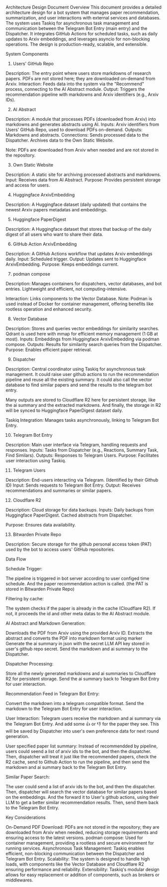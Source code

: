Architecture Design Document
Overview
This document provides a detailed architecture design for a bot system that manages paper recommendation, summarization, and user interactions with external services and databases. The system uses Taskiq for asynchronous task management and communication between the Telegram Bot Entry (main entry) and the Dispatcher. It integrates GitHub Actions for scheduled tasks, such as daily updates to Arxiv embeddings, and leverages asyncio for non-blocking operations. The design is production-ready, scalable, and extensible.

System Components
1. Users' GitHub Repo

Description: The entry point where users store markdowns of research papers. PDFs are not stored here; they are downloaded on-demand from Arxiv.
Interaction: Feeds data into the system via the "Recommend" process, connecting to the AI Abstract module.
Output: Triggers the recommendation pipeline with markdowns and Arxiv identifiers (e.g., Arxiv IDs).

2. AI Abstract

Description: A module that processes PDFs (downloaded from Arxiv) into markdowns and generates abstracts using AI.
Inputs: Arxiv identifiers from Users' GitHub Repo, used to download PDFs on-demand.
Outputs: Markdowns and abstracts.
Connections: 
Sends processed data to the Dispatcher.
Archives data to the Own Static Website.


Note: PDFs are downloaded from Arxiv when needed and are not stored in the repository.

3. Own Static Website

Description: A static site for archiving processed abstracts and markdowns.
Input: Receives data from AI Abstract.
Purpose: Provides persistent storage and access for users.

4. Huggingface ArxivEmbedding

Description: A Huggingface dataset (daily updated) that contains the newest Arxiv papers metadatas and embeddings.

5. Huggingface PaperDigest

Description: A Huggingface dataset that stores that backup of the daily digest of all users who want to share their data.

6. GitHub Action ArxivEmbedding

Description: A GitHub Actions workflow that updates Arxiv embeddings daily.
Input: Scheduled trigger.
Output: Updates sent to Huggingface ArxivEmbedding.
Purpose: Keeps embeddings current.

7. podman compose

Description: Manages containers for dispatchers, vector databases, and bot entries. Lightweight and efficient, not computing-intensive.

Interaction: Links components to the Vector Database.
Note: Podman is used instead of Docker for container management, offering benefits like rootless operation and enhanced security.

8. Vector Database

Description: Stores and queries vector embeddings for similarity searches. Qdrant is used here with mmap for efficient memory management (1 GB at most).
Inputs: Embeddings from Huggingface ArxivEmbedding via podman compose.
Outputs: Results for similarity search queries from the Dispatcher.
Purpose: Enables efficient paper retrieval.

9. Dispatcher

Description: Central coordinator using Taskiq for asynchronous task management.
It could raise user github actions to run the recommendation pipeline and reuse all the existing summary. It could also call the vector database to find similar papers and send the results to the telegram bot entry.

Many outputs are stored to Cloudflare R2 here for persistent storage, like the ai summary and the extracted markdowns. And finally, the storage in R2 will be synced to Huggingface PaperDigest dataset daily.

Taskiq Integration: Manages tasks asynchronously, linking to Telegram Bot Entry.

10. Telegram Bot Entry

Description: Main user interface via Telegram, handling requests and responses.
Inputs: Tasks from Dispatcher (e.g., Reactions, Summary Task, Find Similars).
Outputs: Responses to Telegram Users.
Purpose: Facilitates user interaction using Taskiq.

11. Telegram Users

Description: End-users interacting via Telegram. (Identified by their Github ID)
Input: Sends requests to Telegram Bot Entry.
Output: Receives recommendations and summaries or similar papers.

12. Cloudflare R2

Description: Cloud storage for data backups.
Inputs: 
Daily backups from Huggingface PaperDigest.
Cached abstracts from Dispatcher.

Purpose: Ensures data availability.

13. Bitwarden Private Repo

Description: Secure storage for the github personal access token (PAT) used by the bot to access users' GitHub repositories.


Data Flow

Schedule Trigger: 

The pipeline is triggered in bot server according to user configed time schedule. And the paper recommendation action is called. (the PAT is stored in Bitwarden Private Repo)

Filtering by cache:

The system checks if the paper is already in the cache (Cloudflare R2). If not, it proceeds the id and other meta datas to the AI Abstract module.

AI Abstract and Markdown Generation:

Downloads the PDF from Arxiv using the provided Arxiv ID.
Extracts the abstract and converts the PDF into markdown format using marker
Generate the ai summary in json with the secret LLM API key stored in user's github repo secret.
Send the markdown and ai summary to the Dispatcher.

Dispatcher Processing:

Store all the newly generated markdowns and ai summaries to Cloudflare R2 for persistent storage.
Send the ai summary back to Telegram Bot Entry for user interaction.


Recommendation Feed in Telegram Bot Entry:

Convert the markdown into a telegram compatible format.
Send the markdown to the Telegram Bot Entry for user interaction.

User Interaction:
Telegram users receive the markdown and ai summary via the Telegram Bot Entry.
And add some 👍 or 👎 for the paper they see. This will be saved by Dispatcher into user's own preference data for next round generation.

User specified paper list summary:
Instead of recommendded by pipeline, users could seend a list of arxiv ids to the bot, and then the dispatcher. Then, dispatcher will treat it just like the recommended papers, check the R2 cache, send to Github Action to run the pipeline, and then send the markdown and ai summary back to the Telegram Bot Entry.

Similar Paper Search:

The user could send a list of arxiv ids to the bot, and then the dispatcher. Then, dispatcher will search the vector database for similar papers based on the embeddings. And the forward it to User's github actions, using their LLM to get a better similar recommendation results. Then, send them back to the Telegram Bot Entry.

Key Considerations

On-Demand PDF Download: PDFs are not stored in the repository; they are downloaded from Arxiv when needed, reducing storage requirements and ensuring access to the latest versions.
podman compose: Used for container management, providing a rootless and secure environment for running services.
Asynchronous Task Management: Taskiq enables efficient, non-blocking communication between the Dispatcher and Telegram Bot Entry.
Scalability: The system is designed to handle high loads, with components like the Vector Database and Cloudflare R2 ensuring performance and reliability.
Extensibility: Taskiq's modular design allows for easy replacement or addition of components, such as brokers or middlewares.